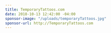 ```yaml
---
title: TemporaryTattoos.com
date: 2018-10-13 12:42:00 -04:00
sponsor-image: "/uploads/temporaryTattoos.jpg"
sponsor-url: http://TemporaryTattoos.com
---
```


